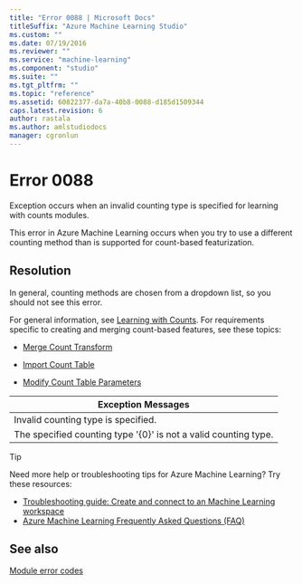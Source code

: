 ```yaml
---
title: "Error 0088 | Microsoft Docs"
titleSuffix: "Azure Machine Learning Studio"
ms.custom: ""
ms.date: 07/19/2016
ms.reviewer: ""
ms.service: "machine-learning"
ms.component: "studio"
ms.suite: ""
ms.tgt_pltfrm: ""
ms.topic: "reference"
ms.assetid: 60822377-da7a-40b8-0088-d185d1509344
caps.latest.revision: 6
author: rastala
ms.author: amlstudiodocs
manager: cgronlun
---
```

# Error 0088  
 Exception occurs when an invalid counting type is specified for learning with counts modules.  
  
 This error in Azure Machine Learning occurs when you try to use a  different counting method than is supported for count-based featurization.  
  
## Resolution  
 In general, counting methods are chosen from a dropdown list, so you should not see this error.  
  
 For general information, see [Learning with Counts](../data-transformation-learning-with-counts.md). For requirements specific to creating and merging count-based features, see these topics:  
  
-   [Merge Count Transform](../merge-count-transform.md)  
  
-   [Import Count Table](../import-count-table.md)  
  
-   [Modify Count Table Parameters](../modify-count-table-parameters.md)  
  
|Exception Messages|  
|------------------------|  
|Invalid counting type is specified.|  
|The specified counting type '{0}' is not a valid counting type.|  
  
 > [!TIP]
 >  Need more help or troubleshooting tips for Azure Machine Learning? Try these resources:  
 >  
 >  -  [Troubleshooting guide: Create and connect to an Machine Learning workspace](https://azure.microsoft.com/documentation/articles/machine-learning-troubleshooting-creating-ml-workspace/)  
 >  -  [Azure Machine Learning Frequently Asked Questions (FAQ)](https://azure.microsoft.com/documentation/articles/machine-learning/studio/faq/)  
  
## See also  
 [Module error codes](../machine-learning-module-error-codes.md)